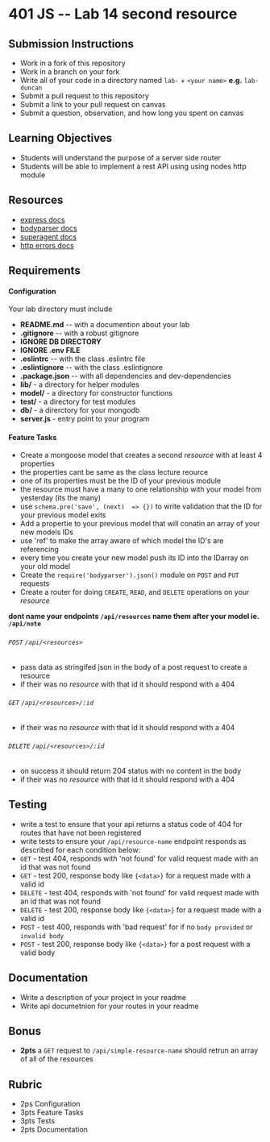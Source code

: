 401 JS --  Lab 14 second resource
===

## Submission Instructions
  * Work in a fork of this repository
  * Work in a branch on your fork
  * Write all of your code in a directory named `lab-` + `<your name>` **e.g.** `lab-duncan`
  * Submit a pull request to this repository
  * Submit a link to your pull request on canvas
  * Submit a question, observation, and how long you spent on canvas  
  
## Learning Objectives  
* Students will understand the purpose of a server side router 
* Students will be able to implement a rest API using using nodes http module

## Resources  
* [express docs](http://expressjs.com/en/4x/api.html)
* [bodyparser docs](https://github.com/expressjs/body-parser)
* [superagent docs](https://visionmedia.github.io/superagent/)
* [http errors docs](https://github.com/jshttp/http-errors)

## Requirements  
#### Configuration  
<!-- list of files, configurations, tools, ect that are required -->
Your lab directory must include  
* **README.md** -- with a documention about your lab
* **.gitignore** -- with a robust gitignore
 * **IGNORE DB DIRECTORY**
 * **IGNORE .env FILE**
* **.eslintrc** -- with the class .eslintrc file
* **.eslintignore** -- with the class .eslintignore
* **.package.json** -- with all dependencies and dev-dependencies 
* **lib/** - a directory for helper modules
* **model/** - a directory for constructor functions
* **test/** - a directory for test modules
* **db/** - a direrctory for your mongodb
* **server.js** - entry point to your program
 
#### Feature Tasks  
<!-- a list or description of the feature tasks you want the students to implement -->
* Create a mongoose model that creates a second _resource_ with at least 4 properties
 * the properties cant be same as the class lecture reource
 * one of its properties must be the ID of your previous module
 * the resource must have a many to one relationship with your model from yesterday (its the many)
 * use `schema.pre('save', (next)  => {})` to write validation that the ID for your previous model exits
* Add a propertie to your previous model that will conatin an array of your new models IDs
 * use 'ref' to make the array aware of which model the ID's are referencing
 * every time you create your new model push its ID into the IDarray on your old model
* Create the `require('bodyparser').json()` module on `POST` and `PUT` requests
* Create a router for doing `CREATE`, `READ`, and `DELETE` operations on your _resource_
  
**dont name your endpoints `/api/resources` name them after your model ie. `/api/note`**  
  
###### `POST` `/api/<resources>` 
* pass data as stringifed json in the body of a post request to create a resource
* if their was no _resource_ with that id it should respond with a 404
 
###### `GET` `/api/<resources>/:id` 
* if their was no _resource_ with that id it should respond with a 404
 
###### `DELETE` `/api/<resources>/:id` 
* on success it should return 204 status with no content in the body
* if their was no _resource_ with that id it should respond with a 404
 
## Testing  
* write a test to ensure that your api returns a status code of 404 for routes that have not been registered
* write tests to ensure your `/api/resource-name` endpoint responds as described for each condition below:
 * `GET` - test 404, responds with 'not found' for valid request made with an id that was not found
 * `GET` - test 200, response body like `{<data>}` for a request made with a valid id 
 * `DELETE` - test 404, responds with 'not found' for valid request made with an id that was not found
 * `DELETE` - test 200, response body like `{<data>}` for a request made with a valid id 
 * `POST` - test 400, responds with 'bad request' for if no `body provided` or `invalid body`
 * `POST` - test 200, response body like  `{<data>}` for a post request with a valid body
 
##  Documentation  
<!-- a description of what you want the student to write about in their readme --> 
* Write a description of your project in your readme
* Write api documetnion for your routes in your readme

## Bonus
* **2pts** a `GET` request to `/api/simple-resource-name`  should retrun an array of all of the resources
 
## Rubric  
* 2ps Configuration
* 3pts Feature Tasks
* 3pts Tests
* 2pts Documentation
